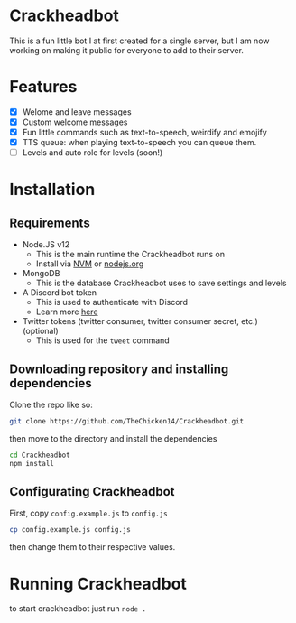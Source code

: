 # Crackheadbot

This is a fun little bot I at first created for a single server, but I am now working on making it public for everyone to add to their server.

# Features

- [x] Welome and leave messages
- [x] Custom welcome messages
- [x] Fun little commands such as text-to-speech, weirdify and emojify
- [x] TTS queue: when playing text-to-speech you can queue them.
- [ ] Levels and auto role for levels (soon!)

# Installation

## Requirements

- Node.JS v12
  - This is the main runtime the Crackheadbot runs on
  - Install via [NVM](https://github.com/nvm-sh/nvm) or [nodejs.org](https://nodejs.org)
- MongoDB
  - This is the database Crackheadbot uses to save settings and levels
- A Discord bot token
  - This is used to authenticate with Discord
  - Learn more [here](https://discordjs.guide/preparations/setting-up-a-bot-application.html#creating-your-bot)
- Twitter tokens (twitter consumer, twitter consumer secret, etc.) (optional)
  - This is used for the `tweet` command

## Downloading repository and installing dependencies

Clone the repo like so:

```bash
git clone https://github.com/TheChicken14/Crackheadbot.git
```

then move to the directory and install the dependencies

```bash
cd Crackheadbot
npm install
```

## Configurating Crackheadbot

First, copy `config.example.js` to `config.js`

```bash
cp config.example.js config.js
```

then change them to their respective values.

# Running Crackheadbot

to start crackheadbot just run `node .`
